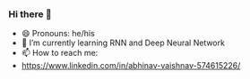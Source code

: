   ### Hi there 👋


- 😄 Pronouns: he/his
- 🌱 I’m currently learning RNN and Deep Neural Network
- 📫 How to reach me:
- https://www.linkedin.com/in/abhinav-vaishnav-574615226/





